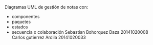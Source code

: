 Diagramas UML de gestión de notas con:
- componentes
- paquetes
- estados
- secuencia o colaboración
Sebastian Bohorquez Daza 20141020008
Carlos gutierrez Ardila 20141020033
